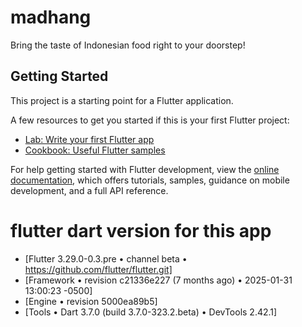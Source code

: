 # madhang

Bring the taste of Indonesian food right to your doorstep!

## Getting Started

This project is a starting point for a Flutter application.

A few resources to get you started if this is your first Flutter project:

- [Lab: Write your first Flutter app](https://docs.flutter.dev/get-started/codelab)
- [Cookbook: Useful Flutter samples](https://docs.flutter.dev/cookbook)

For help getting started with Flutter development, view the
[online documentation](https://docs.flutter.dev/), which offers tutorials,
samples, guidance on mobile development, and a full API reference.

# flutter dart version for this app 
- [Flutter 3.29.0-0.3.pre • channel beta • https://github.com/flutter/flutter.git]
- [Framework • revision c21336e227 (7 months ago) • 2025-01-31 13:00:23 -0500]
- [Engine • revision 5000ea89b5]
- [Tools • Dart 3.7.0 (build 3.7.0-323.2.beta) • DevTools 2.42.1]
